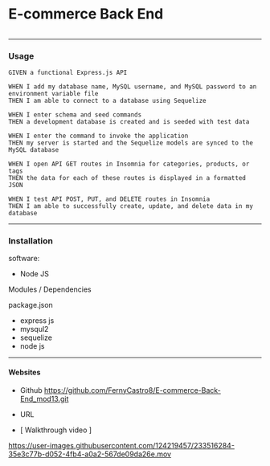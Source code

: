 # E-commerce Back End
 
#### 

######

---------------------------------------------------------------------
### Usage

```
GIVEN a functional Express.js API

WHEN I add my database name, MySQL username, and MySQL password to an environment variable file
THEN I am able to connect to a database using Sequelize

WHEN I enter schema and seed commands
THEN a development database is created and is seeded with test data

WHEN I enter the command to invoke the application
THEN my server is started and the Sequelize models are synced to the MySQL database

WHEN I open API GET routes in Insomnia for categories, products, or tags
THEN the data for each of these routes is displayed in a formatted JSON

WHEN I test API POST, PUT, and DELETE routes in Insomnia
THEN I am able to successfully create, update, and delete data in my database

```

---------------------------------------------------------------------

### Installation
software:
- Node JS

Modules / Dependencies

package.json

- express js
- mysqul2
- sequelize
- node js

---------------------------------------------------------------------


#### Websites 

- Github
https://github.com/FernyCastro8/E-commerce-Back-End_mod13.git


- URL


- [ Walkthrough video ]


https://user-images.githubusercontent.com/124219457/233516284-35e3c77b-d052-4fb4-a0a2-567de09da26e.mov


